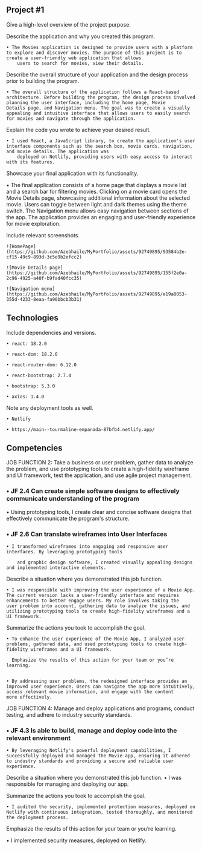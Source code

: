 ## Project #1

Give a high-level overview of the project purpose.


Describe the application and why you created this program.

    • The Movies application is designed to provide users with a platform to explore and discover movies. The purpose of this project is to create a user-friendly web application that allows 
        users to search for movies, view their details.

 Describe the overall structure of your application and the design process prior to building the program.

    • The overall structure of the application follows a React-based architecture. Before building the program, the design process involved planning the user interface, including the home page, Movie              Details page, and Navigation menu. The goal was to create a visually appealing and intuitive interface that allows users to easily search for movies and navigate through the application.

Explain the code you wrote to achieve your desired result.

    • I used React, a JavaScript library, to create the application's user interface components such as the search box, movie cards, navigation, and movie details. The application was 
        deployed on Netlify, providing users with easy access to interact with its features.

Showcase your final application with its functionality.

• The final application consists of a home page that displays a movie list and a search bar for filtering movies. Clicking on a movie card opens the Movie Details page, showcasing 
    additional information about the selected movie. Users can toggle between light and dark themes using the theme switch. The Navigation menu allows easy navigation between 
    sections of the app. The application provides an engaging and user-friendly experience for movie exploration.

Include relevant screenshots.

    ![HomePage](https://github.com/Azebhaile/MyPortfolio/assets/92749895/93584b2e-cf15-49c9-893d-3c5e9b2efcc2)

    ![Movie Details page](https://github.com/Azebhaile/MyPortfolio/assets/92749895/155f2e0a-2c96-4925-a40f-b9fad40fcc35)

    ![Navigation menu](https://github.com/Azebhaile/MyPortfolio/assets/92749895/e19a8053-355d-4233-8eaa-fa90bbcb3b31)



## Technologies

Include dependencies and versions.

    • react: 18.2.0

    • react-dom: 18.2.0

    • react-router-dom: 6.12.0

    • react-bootstrap: 2.7.4

    • bootstrap: 5.3.0

    • axios: 1.4.0

Note any deployment tools as well.

    • Netlify

    • https://main--tourmaline-empanada-87bfb4.netlify.app/

## Competencies

JOB FUNCTION 2: Take a business or user problem,
gather data to analyze the problem, and use prototyping tools to
create a high-fidelity wireframe and UI framework, test the
application, and use agile project management.

### • JF 2.4 Can create simple software designs to effectively communicate understanding of the program

  • Using prototyping tools, I create clear and concise software designs that effectively communicate the program's structure.
  

### • JF 2.6 Can translate wireframes into User Interfaces

    • I transformed wireframes into engaging and responsive user interfaces. By leveraging prototyping tools

        and graphic design software, I created visually appealing designs and implemented interactive elements.
    

Describe a situation where you demonstrated this job function.

    • I was responsible with improving the user experience of a Movie App. The current version lacks a user-friendly interface and requires enhancements to better engage users. My role involves taking the          user problem into account, gathering data to analyze the issues, and utilizing prototyping tools to create high-fidelity wireframes and a UI framework.


Summarize the actions you took to accomplish the goal.

    • To enhance the user experience of the Movie App, I analyzed user problems, gathered data, and used prototyping tools to create high-fidelity wireframes and a UI framework.

      Emphasize the results of this action for your team or you’re learning.


    • By addressing user problems, the redesigned interface provides an improved user experience. Users can navigate the app more intuitively, access relevant movie information, and engage with the content       more effectively.


JOB FUNCTION 4: Manage and deploy applications and programs, conduct testing, and adhere to industry security standards.


### • JF 4.3 Is able to build, manage and deploy code into the relevant environment


    • By leveraging Netlify's powerful deployment capabilities, I successfully deployed and managed the Movie app, ensuring it adhered to industry standards and providing a secure and reliable user                experience.

Describe a situation where you demonstrated this job function.
    • I was responsible for managing and deploying our app.

Summarize the actions you took to accomplish the goal.

    • I audited the security, implemented protection measures, deployed on Netlify with continuous integration, tested thoroughly, and monitored the deployment process.

Emphasize the results of this action for your team or you’re learning.
  
   • I implemented security measures, deployed on Netlify.
